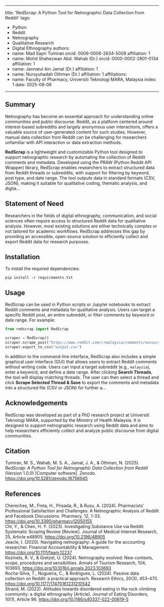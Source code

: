 
---
title: 'RedScrap: A Python Tool for Netnographic Data Collection from Reddit'
tags:
  - Python
  - Reddit
  - Netnography
  - Qualitative Research
  - Digital Ethnography
authors:
  - name: Mad Sapri Tumiran
    orcid: 0009-0006-2634-5009
    affiliation: 1
  - name: Mohd Shahezwan Abd. Wahab (Dr.)
    orcid: 0000-0002-2801-0134
    affiliation: 1
  - name: Jannatul Ain Jamal (Dr.)
    affiliation: 1
  - name: Nursyuhadah Othman (Dr.)
    affiliation: 1
affiliations:
  - name: Faculty of Pharmacy, Universiti Teknologi MARA, Malaysia
    index: 1
date: 2025-08-06
---

## Summary

Netnography has become an essential approach for understanding online communities and public discourse. Reddit, as a platform centered around interest-based subreddits and largely anonymous user interactions, offers a valuable source of user-generated content for such studies. However, manual data collection from Reddit can be challenging for researchers unfamiliar with API interaction or data extraction methods.

**RedScrap** is a lightweight and customizable Python tool designed to support netnographic research by automating the collection of Reddit comments and metadata. Developed using the PRAW (Python Reddit API Wrapper) library, RedScrap enables researchers to extract structured data from Reddit threads or subreddits, with support for filtering by keyword, post type, and date range. The tool outputs data in standard formats (CSV, JSON), making it suitable for qualitative coding, thematic analysis, and digita...

## Statement of Need

Researchers in the fields of digital ethnography, communication, and social sciences often require access to structured Reddit data for qualitative analysis. However, most existing solutions are either technically complex or not tailored for academic workflows. RedScrap addresses this gap by providing an accessible, open-source solution to efficiently collect and export Reddit data for research purposes.

## Installation

To install the required dependencies:

```
pip install -r requirements.txt
```

## Usage

RedScrap can be used in Python scripts or Jupyter notebooks to extract Reddit comments and metadata for qualitative analysis. Users can target a specific Reddit post, an entire subreddit, or filter comments by keyword or date range. For example:

```python
from redscrap import RedScrap

scraper = RedScrap()
scraper.scrape_post("https://www.reddit.com/r/malaysia/comments/xxxxx/sample_post/")
scraper.export_to_csv("output.csv")
```

In addition to the command-line interface, RedScrap also includes a simple graphical user interface (GUI) that allows users to extract Reddit comments without writing code. Users can input a target subreddit (e.g., `malaysia`), enter a keyword, and define a date range. After clicking **Search Threads**, the tool will display matching threads. The user can then select a thread and click **Scrape Selected Thread & Save** to export the comments and metadata into a structured file (CSV or JSON) for further a...

## Acknowledgements

RedScrap was developed as part of a PhD research project at Universiti Teknologi MARA, supported by the Ministry of Health Malaysia. It is designed to support netnographic research using Reddit data and aims to help researchers efficiently collect and analyze public discourse from digital communities.

## Citation

Tumiran, M. S., Wahab, M. S. A., Jamal, J. A., & Othman, N. (2025). *RedScrap: A Python Tool for Netnographic Data Collection from Reddit* (Version 1.0.0) [Computer software]. Zenodo. https://doi.org/10.5281/zenodo.16756945

## References

Cherecheș, M., Finta, H., Prisada, R., & Rusu, A. (2024). Pharmacists’ Professional Satisfaction and Challenges: A Netnographic Analysis of Reddit and Facebook Discussions. Pharmacy, 12, 1-33. https://doi.org/10.3390/pharmacy12050155  
Chi, Y., & Chen, H. Y. (2023). Investigating Substance Use via Reddit: Systematic Scoping Review [Review]. Journal of Medical Internet Research, 25, Article e48905. https://doi.org/10.2196/48905  
Jeacle, I. (2020). Navigating netnography: A guide for the accounting researcher. Financial Accountability & Management. https://doi.org/10.1111/faam.12237  
Kozinets, R. V., & Gretzel, U. (2024). Netnography evolved: New contexts, scope, procedures and sensibilities. Annals of Tourism Research, 104, 103693. https://doi.org/10.1016/j.annals.2023.103693  
Rocha-Silva, T., Nogueira, C., & Rodrigues, L. (2024). Passive data collection on Reddit: a practical approach. Research Ethics, 20(3), 453-470. https://doi.org/10.1177/17470161231210542  
Strand, M. (2022). Attitudes towards disordered eating in the rock climbing community: a digital ethnography [Article]. Journal of Eating Disorders, 10(1), Article 96. https://doi.org/10.1186/s40337-022-00619-5  
